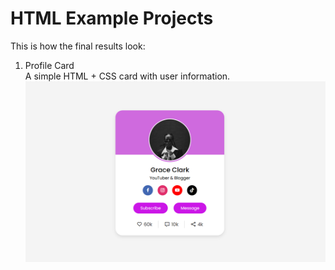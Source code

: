 # HTML Example Projects

This is how the final results look:

1. Profile Card  
   A simple HTML + CSS card with user information.  
   ![Preview](./preview/profile-card.png)
